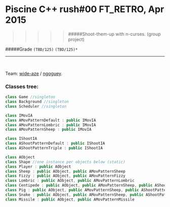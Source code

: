 # Piscine C++ rush#00 FT_RETRO, Apr 2015
>>>>> #####Shoot-them-up with n-curses. (group project)

#####Grade ``(TBD/125)`` ``(TBD/125)*``
--------  -----------------------

<br>

Team: [wide-aze](https://github.com/wide-aze) / [ngoguey](https://github.com/Ngoguey42).
 
### Classes tree:
```cpp
class Game //singleton
class Background //singleton
class Scheduler //singleton

class IMovIA
class AMovPatternDefault : public IMovIA
class AMovPatternLombric : public IMovIA
class AMovPatternSheep : public IMovIA

class IShootIA
class AShootPatternDefault : public IShootIA
class AShootPatternTriple : public IShootIA

class AObject
class Shape //one instance per objects below (static)
class Player : public AObject
class Sheep : public AObject, public AMovPatternSheep
class Fizzy : public AObject, public AMovPatternFizzy
class Lombric : public AObject, public AMovPatternLombric
class Centipede : public AObject, public AMovPatternSheep, public AShootPatternDefault
class Pig : public AObject, public AMovPatternSheep, public AShootPatternDefault
class Snake : public AObject, public AMovPatternSheep, public AShootPatternTriple
class Missile : public AObject, public AMovPatternMissile
```

<br><br><br><br><br><br><br><br>
